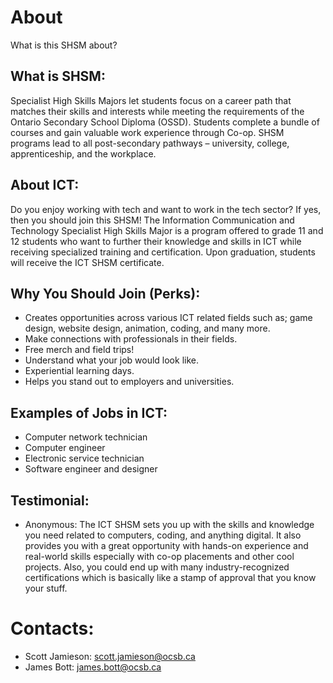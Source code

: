 # About

What is this SHSM about?

## What is SHSM:
Specialist High Skills Majors let students focus on a career path that matches their skills and interests while meeting the requirements of the Ontario Secondary School Diploma (OSSD). Students complete a bundle of courses and gain valuable work experience through Co-op. SHSM programs lead to all post-secondary pathways – university, college, apprenticeship, and the workplace. 

## About ICT:
Do you enjoy working with tech and want to work in the tech sector? If yes, then you should join this SHSM! The Information Communication and Technology Specialist High Skills Major is a program offered to grade 11 and 12 students who want to further their knowledge and skills in ICT while receiving specialized training and certification. Upon graduation, students will receive the ICT SHSM certificate. 

## Why You Should Join (Perks):
* Creates opportunities across various ICT related fields such as; game design, website design, animation, coding, and many more.
* Make connections with professionals in their fields.
* Free merch and field trips!
* Understand what your job would look like.
* Experiential learning days.
* Helps you stand out to employers and universities.

## Examples of Jobs in ICT: 
* Computer network technician
* Computer engineer
* Electronic service technician
* Software engineer and designer

## Testimonial: 
* Anonymous: The ICT SHSM sets you up with the skills and knowledge you need related to computers, coding, and anything digital. It also provides you with a great opportunity with hands-on experience and real-world skills especially with co-op placements and other cool projects. Also, you could end up with many industry-recognized certifications which is basically like a stamp of approval that you know your stuff.

# Contacts:
* Scott Jamieson: scott.jamieson@ocsb.ca
* James Bott: james.bott@ocsb.ca


